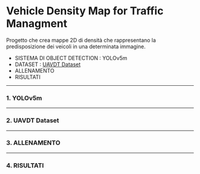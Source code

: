 # Vehicle Density Map for Traffic Managment
Progetto che crea mappe 2D di densità che rappresentano la predisposizione dei veicoli in una determinata immagine.
- SISTEMA DI OBJECT DETECTION : YOLOv5m
- DATASET : [UAVDT Dataset](https://sites.google.com/view/grli-uavdt/%E9%A6%96%E9%A1%B5)
- ALLENAMENTO
- RISULTATI
---
### 1. YOLOv5m
---
### 2. UAVDT Dataset 
---
### 3. ALLENAMENTO
---
### 4. RISULTATI


